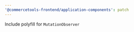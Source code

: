 ```yaml
---
'@commercetools-frontend/application-components': patch
---
```


Include polyfill for `MutationObserver`
